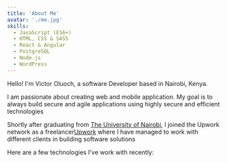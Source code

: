 ```yaml
---
title: 'About Me'
avatar: './me.jpg'
skills:
  - JavaScript (ES6+)
  - HTML, CSS & SASS
  - React & Angular
  - PostgreSQL
  - Node.js
  - WordPress
---
```


Hello! I'm Victor Oluoch, a software Developer based in Nairobi, Kenya.

I am passionate about creating web and mobile application. My goal is to always build secure and agile applications using highly secure and efficient technologies

Shortly after graduating from [The University of Nairobi](https://www.uonbi.ac.ke/), I joined the Upwork network as a freelancer[Upwork](https://www.upwork.com/) where I have managed to work with different clients in building software solutions

Here are a few technologies I've work with recently:
